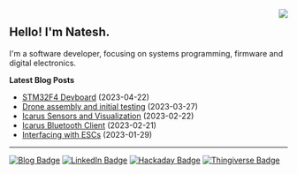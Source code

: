 <img src="https://github-readme-stats-git-masterrstaa-rickstaa.vercel.app/api/top-langs/?username=nnarain&layout=compact" align="right">

Hello! I'm Natesh.
------------------

I'm a software developer, focusing on systems programming, firmware and digital electronics.

**Latest Blog Posts**

<!-- BLOG-POST-LIST:START -->
* [STM32F4 Devboard](https://nnarain.github.io/2023/04/22/STM32F4-Devboard.html) (2023-04-22)
* [Drone assembly and initial testing](https://nnarain.github.io/2023/03/27/Drone-assembly-and-initial-testing.html) (2023-03-27)
* [Icarus Sensors and Visualization](https://nnarain.github.io/2023/02/22/Icarus-Sensors-and-Visualization.html) (2023-02-22)
* [Icarus Bluetooth Client](https://nnarain.github.io/2023/02/21/Icarus-Bluetooth-Client.html) (2023-02-21)
* [Interfacing with ESCs](https://nnarain.github.io/2023/01/29/Interfacing-with-ESCs.html) (2023-01-29)

<!-- BLOG-POST-LIST:END -->

---

[![Blog Badge](https://img.shields.io/badge/-Blog-green?style=flat-square&logo=github)](https://nnarain.github.io/)
[![LinkedIn Badge](https://img.shields.io/badge/-LinkedIn-blue?style=flat-square&logo=linkedin)](https://www.linkedin.com/in/natesh-narain-4b46b285/)
[![Hackaday Badge](https://img.shields.io/badge/-Hackaday-black?style=flat-square&logo=hackaday)](https://hackaday.io/projects/hacker/482112)
[![Thingiverse Badge](https://img.shields.io/badge/-Thingiverse-darkblue?style=flat-square&logo=thingiverse&logoColor=white)](https://www.thingiverse.com/nnarain/makes)
